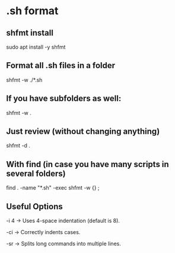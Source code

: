 # .sh format

## shfmt install

sudo apt install -y shfmt

## Format all .sh files in a folder

shfmt -w ./*.sh

## If you have subfolders as well:

shfmt -w .

## Just review (without changing anything)

shfmt -d .

## With find (in case you have many scripts in several folders)

find . -name "*.sh" -exec shfmt -w {} \;

## Useful Options

-i 4 → Uses 4-space indentation (default is 8).

-ci → Correctly indents cases.

-sr → Splits long commands into multiple lines.